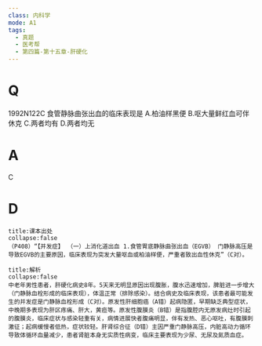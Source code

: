 ```yaml
---
class: 内科学
mode: A1
tags:
  - 真题
  - 医考帮
  - 第四篇-第十五章-肝硬化
---
```


# Q
1992N122C 食管静脉曲张出血的临床表现是
A.柏油样黑便
B.呕大量鲜红血可伴休克
C.两者均有
D.两者均无

# A
C
# D
```ad-note
title:课本出处
collapse:false
（P408）“【并发症】 （一）上消化道出血 1.食管胃底静脉曲张出血（EGVB） 门静脉高压是导致EGVB的主要原因，临床表现为突发大量呕血或柏油样便，严重者致出血性休克”（C对）。
```

```ad-summary
title:解析
collapse:false
中老年男性患者，肝硬化病史8年。5天来无明显原因出现腹胀，腹水迅速增加，脾脏进一步增大（门静脉血栓形成的临床表现），体温正常（排除感染）。结合病史及临床表现，该患者最可能发生的并发症是门静脉血栓形成（C对）。原发性肝细胞癌（A错）起病隐匿，早期缺乏典型症状，中晚期多表现为肝区疼痛、肝大，黄疸等。原发性腹膜炎（B错）是指腹腔内无原发病灶时引起的腹膜炎，临床症状与感染轻重有关，病情进展快者腹痛明显，伴有发热、恶心呕吐，有腹膜刺激征；起病缓慢者低热，症状较轻。肝肾综合征（D错）主因严重门静脉高压，内脏高动力循环导致体循环血量减少，患者肾脏本身无实质性病变，临床主要表现为少尿、无尿及氮质血症。
```

